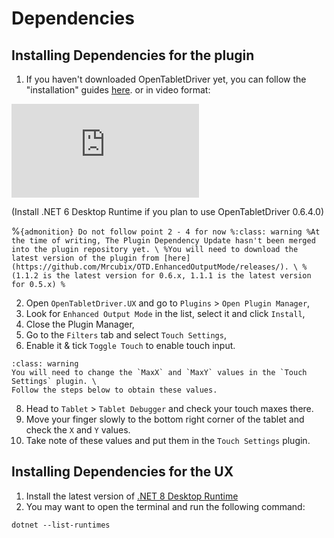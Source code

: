 # Dependencies

## Installing Dependencies for the plugin

1. If you haven't downloaded OpenTabletDriver yet, you can follow the "installation" guides [here](https://opentabletdriver.net/). or in video format:

<section class="embed-container">
    <iframe src="https://www.youtube.com/embed/aFejLY4vKeY?si=7R3k1NKNmZKj2keB" title="YouTube video player" 
            frameborder="0" allow="accelerometer; autoplay; clipboard-write; encrypted-media; gyroscope; picture-in-picture; web-share" 
            referrerpolicy="strict-origin-when-cross-origin" allowfullscreen></iframe>
    <p>(Install .NET 6 Desktop Runtime if you plan to use OpenTabletDriver 0.6.4.0)</p>
</section>

%```{admonition} Do not follow point 2 - 4 for now
%:class: warning
%At the time of writing, The Plugin Dependency Update hasn't been merged into the plugin repository yet. \
%You will need to download the latest version of the plugin from [here](https://github.com/Mrcubix/OTD.EnhancedOutputMode/releases/). \
%(1.1.2 is the latest version for 0.6.x, 1.1.1 is the latest version for 0.5.x)
%```

2. Open `OpenTabletDriver.UX` and go to `Plugins` > `Open Plugin Manager`,
3. Look for `Enhanced Output Mode` in the list, select it and click `Install`,
4. Close the Plugin Manager,
5. Go to the `Filters` tab and select `Touch Settings`,
6. Enable it & tick `Toggle Touch` to enable touch input.

```{admonition} For Wacom PTH-x60 Tablet (Paper Edition) Users Only
:class: warning
You will need to change the `MaxX` and `MaxY` values in the `Touch Settings` plugin. \
Follow the steps below to obtain these values.
```

8. Head to `Tablet` > `Tablet Debugger` and check your touch maxes there.
9. Move your finger slowly to the bottom right corner of the tablet and check the `X` and `Y` values.
10. Take note of these values and put them in the `Touch Settings` plugin.

## Installing Dependencies for the UX

1. Install the latest version of [.NET 8 Desktop Runtime](https://dotnet.microsoft.com/en-us/download/dotnet/8.0)
2. You may want to open the terminal and run the following command:

```shell
dotnet --list-runtimes
```
